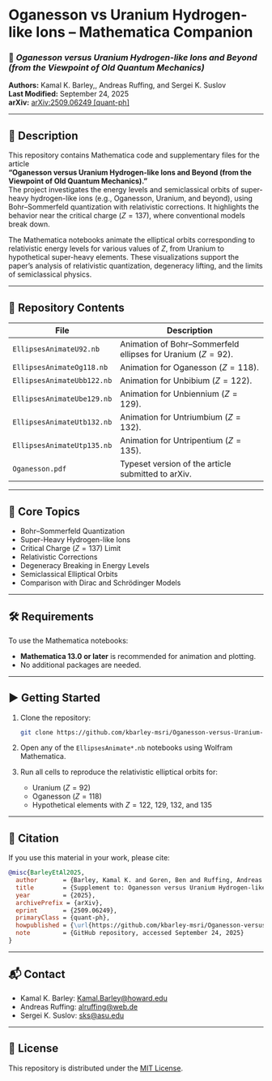 # Oganesson vs Uranium Hydrogen-like Ions – Mathematica Companion

### 📘 *Oganesson versus Uranium Hydrogen-like Ions and Beyond (from the Viewpoint of Old Quantum Mechanics)*

**Authors:** Kamal K. Barley,, Andreas Ruffing, and Sergei K. Suslov  
**Last Modified:** September 24, 2025  
**arXiv:** [arXiv:2509.06249 [quant-ph]](https://arxiv.org/abs/2509.06249)

---

## 🔬 Description

This repository contains Mathematica code and supplementary files for the article  
**“Oganesson versus Uranium Hydrogen-like Ions and Beyond (from the Viewpoint of Old Quantum Mechanics).”**  
The project investigates the energy levels and semiclassical orbits of super-heavy hydrogen-like ions (e.g., Oganesson, Uranium, and beyond), using Bohr–Sommerfeld quantization with relativistic corrections. It highlights the behavior near the critical charge ($Z=137$), where conventional models break down.

The Mathematica notebooks animate the elliptical orbits corresponding to relativistic energy levels for various values of $Z$, from Uranium to hypothetical super-heavy elements. These visualizations support the paper’s analysis of relativistic quantization, degeneracy lifting, and the limits of semiclassical physics.

---

## 📁 Repository Contents

| File | Description |
|------|-------------|
| `EllipsesAnimateU92.nb` | Animation of Bohr–Sommerfeld ellipses for Uranium ($Z=92$). |
| `EllipsesAnimateOg118.nb` | Animation for Oganesson ($Z=118$). |
| `EllipsesAnimateUbb122.nb` | Animation for Unbibium ($Z=122$). |
| `EllipsesAnimateUbe129.nb` | Animation for Unbiennium ($Z=129$). |
| `EllipsesAnimateUtb132.nb` | Animation for Untriumbium ($Z=132$). |
| `EllipsesAnimateUtp135.nb` | Animation for Untripentium ($Z=135$). |
| `Oganesson.pdf` | Typeset version of the article submitted to arXiv. |

---

## 🧠 Core Topics

- Bohr–Sommerfeld Quantization  
- Super-Heavy Hydrogen-like Ions  
- Critical Charge ($Z=137$) Limit  
- Relativistic Corrections  
- Degeneracy Breaking in Energy Levels  
- Semiclassical Elliptical Orbits  
- Comparison with Dirac and Schrödinger Models  

---

## 🛠 Requirements

To use the Mathematica notebooks:
- **Mathematica 13.0 or later** is recommended for animation and plotting.
- No additional packages are needed.

---

## ▶️ Getting Started

1. Clone the repository:
   ```bash
   git clone https://github.com/kbarley-msri/Oganesson-versus-Uranium-Hydrogen-like-Ions.git
   ```

2. Open any of the `EllipsesAnimate*.nb` notebooks using Wolfram Mathematica.

3. Run all cells to reproduce the relativistic elliptical orbits for:
   - Uranium ($Z=92$)
   - Oganesson ($Z=118$)
   - Hypothetical elements with $Z = 122$, $129$, $132$, and $135$

---

## 📝 Citation

If you use this material in your work, please cite:

```bibtex
@misc{BarleyEtAl2025,
  author       = {Barley, Kamal K. and Goren, Ben and Ruffing, Andreas and Suslov, Sergei K.},
  title        = {Supplement to: Oganesson versus Uranium Hydrogen-like Ions and Beyond (from the Viewpoint of Old Quantum Mechanics)},
  year         = {2025},
  archivePrefix = {arXiv},
  eprint       = {2509.06249},
  primaryClass = {quant-ph},
  howpublished = {\url{https://github.com/kbarley-msri/Oganesson-versus-Uranium-Hydrogen-like-Ions}},
  note         = {GitHub repository, accessed September 24, 2025}
}
```

---

## 📬 Contact

- Kamal K. Barley: [Kamal.Barley@howard.edu](mailto:Kamal.Barley@howard.edu)  
- Andreas Ruffing: [alruffing@web.de](mailto:alruffing@web.de)  
- Sergei K. Suslov: [sks@asu.edu](mailto:sks@asu.edu)

---

## 🧾 License

This repository is distributed under the [MIT License](LICENSE).
